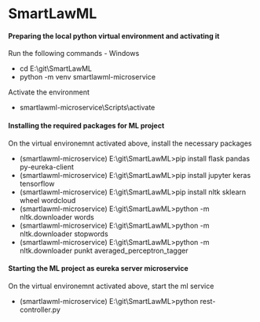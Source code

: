 # SmartLawML

#### Preparing the local python virtual environment and activating it
Run the following commands - Windows
- cd E:\git\SmartLawML 
- python -m venv smartlawml-microservice

Activate the environment
- smartlawml-microservice\Scripts\activate

#### Installing the required packages for ML project
On the virtual environemnt activated above, install the necessary packages
- (smartlawml-microservice) E:\git\SmartLawML>pip install flask pandas py-eureka-client
- (smartlawml-microservice) E:\git\SmartLawML>pip install jupyter keras tensorflow
- (smartlawml-microservice) E:\git\SmartLawML>pip install nltk sklearn wheel wordcloud
- (smartlawml-microservice) E:\git\SmartLawML>python -m nltk.downloader words
- (smartlawml-microservice) E:\git\SmartLawML>python -m nltk.downloader stopwords
- (smartlawml-microservice) E:\git\SmartLawML>python -m nltk.downloader punkt averaged_perceptron_tagger

#### Starting the ML project as eureka server microservice
On the virtual environemnt activated above, start the ml service
-  (smartlawml-microservice) E:\git\SmartLawML>python rest-controller.py
